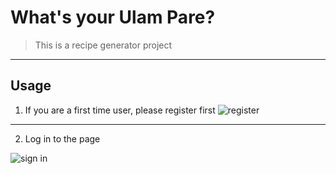 # What's your Ulam Pare?
> This is a recipe generator project
---
## Usage
1. If you are a first time user, please register first
![register](https://user-images.githubusercontent.com/68190784/222622060-ddfd14b9-3108-4b73-9d1d-dc2b49493953.png)
---
2. Log in to the page

![sign in](https://user-images.githubusercontent.com/68190784/222623115-f5464895-043a-404e-af52-f744a0dd8f13.png)


